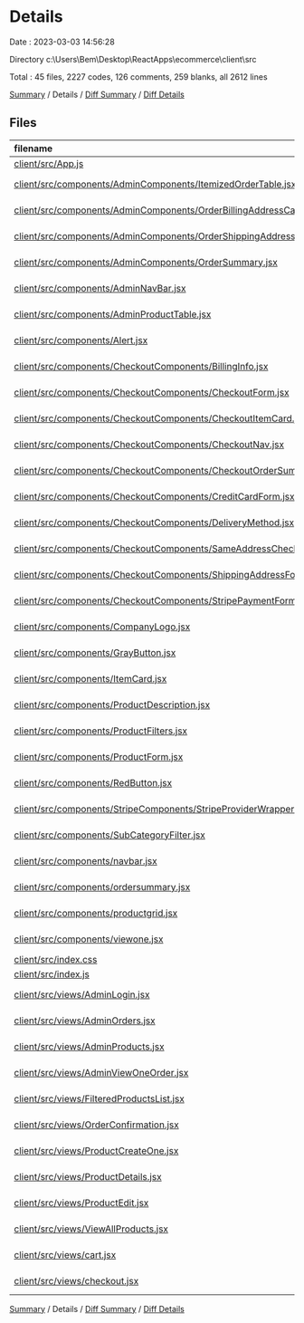 # Details

Date : 2023-03-03 14:56:28

Directory c:\\Users\\Bem\\Desktop\\ReactApps\\ecommerce\\client\\src

Total : 45 files,  2227 codes, 126 comments, 259 blanks, all 2612 lines

[Summary](results.md) / Details / [Diff Summary](diff.md) / [Diff Details](diff-details.md)

## Files
| filename | language | code | comment | blank | total |
| :--- | :--- | ---: | ---: | ---: | ---: |
| [client/src/App.js](/client/src/App.js) | JavaScript | 49 | 0 | 8 | 57 |
| [client/src/components/AdminComponents/ItemizedOrderTable.jsx](/client/src/components/AdminComponents/ItemizedOrderTable.jsx) | JavaScript JSX | 35 | 0 | 4 | 39 |
| [client/src/components/AdminComponents/OrderBillingAddressCard.jsx](/client/src/components/AdminComponents/OrderBillingAddressCard.jsx) | JavaScript JSX | 54 | 10 | 4 | 68 |
| [client/src/components/AdminComponents/OrderShippingAddressCard.jsx](/client/src/components/AdminComponents/OrderShippingAddressCard.jsx) | JavaScript JSX | 46 | 8 | 4 | 58 |
| [client/src/components/AdminComponents/OrderSummary.jsx](/client/src/components/AdminComponents/OrderSummary.jsx) | JavaScript JSX | 25 | 5 | 5 | 35 |
| [client/src/components/AdminNavBar.jsx](/client/src/components/AdminNavBar.jsx) | JavaScript JSX | 25 | 5 | 13 | 43 |
| [client/src/components/AdminProductTable.jsx](/client/src/components/AdminProductTable.jsx) | JavaScript JSX | 70 | 1 | 6 | 77 |
| [client/src/components/Alert.jsx](/client/src/components/Alert.jsx) | JavaScript JSX | 19 | 1 | 4 | 24 |
| [client/src/components/CheckoutComponents/BillingInfo.jsx](/client/src/components/CheckoutComponents/BillingInfo.jsx) | JavaScript JSX | 104 | 11 | 4 | 119 |
| [client/src/components/CheckoutComponents/CheckoutForm.jsx](/client/src/components/CheckoutComponents/CheckoutForm.jsx) | JavaScript JSX | 233 | 8 | 26 | 267 |
| [client/src/components/CheckoutComponents/CheckoutItemCard.jsx](/client/src/components/CheckoutComponents/CheckoutItemCard.jsx) | JavaScript JSX | 51 | 1 | 3 | 55 |
| [client/src/components/CheckoutComponents/CheckoutNav.jsx](/client/src/components/CheckoutComponents/CheckoutNav.jsx) | JavaScript JSX | 11 | 1 | 3 | 15 |
| [client/src/components/CheckoutComponents/CheckoutOrderSummary.jsx](/client/src/components/CheckoutComponents/CheckoutOrderSummary.jsx) | JavaScript JSX | 20 | 1 | 2 | 23 |
| [client/src/components/CheckoutComponents/CreditCardForm.jsx](/client/src/components/CheckoutComponents/CreditCardForm.jsx) | JavaScript JSX | 47 | 5 | 2 | 54 |
| [client/src/components/CheckoutComponents/DeliveryMethod.jsx](/client/src/components/CheckoutComponents/DeliveryMethod.jsx) | JavaScript JSX | 50 | 0 | 5 | 55 |
| [client/src/components/CheckoutComponents/SameAddressCheckbox.jsx](/client/src/components/CheckoutComponents/SameAddressCheckbox.jsx) | JavaScript JSX | 15 | 2 | 2 | 19 |
| [client/src/components/CheckoutComponents/ShippingAddressForm.jsx](/client/src/components/CheckoutComponents/ShippingAddressForm.jsx) | JavaScript JSX | 95 | 8 | 5 | 108 |
| [client/src/components/CheckoutComponents/StripePaymentForm.jsx](/client/src/components/CheckoutComponents/StripePaymentForm.jsx) | JavaScript JSX | 18 | 1 | 5 | 24 |
| [client/src/components/CompanyLogo.jsx](/client/src/components/CompanyLogo.jsx) | JavaScript JSX | 8 | 0 | 2 | 10 |
| [client/src/components/GrayButton.jsx](/client/src/components/GrayButton.jsx) | JavaScript JSX | 7 | 0 | 6 | 13 |
| [client/src/components/ItemCard.jsx](/client/src/components/ItemCard.jsx) | JavaScript JSX | 86 | 1 | 6 | 93 |
| [client/src/components/ProductDescription.jsx](/client/src/components/ProductDescription.jsx) | JavaScript JSX | 12 | 0 | 2 | 14 |
| [client/src/components/ProductFilters.jsx](/client/src/components/ProductFilters.jsx) | JavaScript JSX | 30 | 0 | 2 | 32 |
| [client/src/components/ProductForm.jsx](/client/src/components/ProductForm.jsx) | JavaScript JSX | 86 | 11 | 18 | 115 |
| [client/src/components/RedButton.jsx](/client/src/components/RedButton.jsx) | JavaScript JSX | 7 | 0 | 5 | 12 |
| [client/src/components/StripeComponents/StripeProviderWrapper.jsx](/client/src/components/StripeComponents/StripeProviderWrapper.jsx) | JavaScript JSX | 14 | 0 | 4 | 18 |
| [client/src/components/SubCategoryFilter.jsx](/client/src/components/SubCategoryFilter.jsx) | JavaScript JSX | 34 | 0 | 5 | 39 |
| [client/src/components/navbar.jsx](/client/src/components/navbar.jsx) | JavaScript JSX | 221 | 5 | 11 | 237 |
| [client/src/components/ordersummary.jsx](/client/src/components/ordersummary.jsx) | JavaScript JSX | 40 | 5 | 13 | 58 |
| [client/src/components/productgrid.jsx](/client/src/components/productgrid.jsx) | JavaScript JSX | 54 | 3 | 4 | 61 |
| [client/src/components/viewone.jsx](/client/src/components/viewone.jsx) | JavaScript JSX | 107 | 9 | 11 | 127 |
| [client/src/index.css](/client/src/index.css) | CSS | 4 | 0 | 1 | 5 |
| [client/src/index.js](/client/src/index.js) | JavaScript | 11 | 3 | 5 | 19 |
| [client/src/views/AdminLogin.jsx](/client/src/views/AdminLogin.jsx) | JavaScript JSX | 34 | 2 | 5 | 41 |
| [client/src/views/AdminOrders.jsx](/client/src/views/AdminOrders.jsx) | JavaScript JSX | 80 | 0 | 6 | 86 |
| [client/src/views/AdminProducts.jsx](/client/src/views/AdminProducts.jsx) | JavaScript JSX | 26 | 2 | 7 | 35 |
| [client/src/views/AdminViewOneOrder.jsx](/client/src/views/AdminViewOneOrder.jsx) | JavaScript JSX | 88 | 1 | 5 | 94 |
| [client/src/views/FilteredProductsList.jsx](/client/src/views/FilteredProductsList.jsx) | JavaScript JSX | 26 | 0 | 5 | 31 |
| [client/src/views/OrderConfirmation.jsx](/client/src/views/OrderConfirmation.jsx) | JavaScript JSX | 89 | 1 | 5 | 95 |
| [client/src/views/ProductCreateOne.jsx](/client/src/views/ProductCreateOne.jsx) | JavaScript JSX | 43 | 0 | 6 | 49 |
| [client/src/views/ProductDetails.jsx](/client/src/views/ProductDetails.jsx) | JavaScript JSX | 12 | 0 | 2 | 14 |
| [client/src/views/ProductEdit.jsx](/client/src/views/ProductEdit.jsx) | JavaScript JSX | 83 | 6 | 6 | 95 |
| [client/src/views/ViewAllProducts.jsx](/client/src/views/ViewAllProducts.jsx) | JavaScript JSX | 25 | 0 | 4 | 29 |
| [client/src/views/cart.jsx](/client/src/views/cart.jsx) | JavaScript JSX | 22 | 8 | 6 | 36 |
| [client/src/views/checkout.jsx](/client/src/views/checkout.jsx) | JavaScript JSX | 11 | 1 | 2 | 14 |

[Summary](results.md) / Details / [Diff Summary](diff.md) / [Diff Details](diff-details.md)